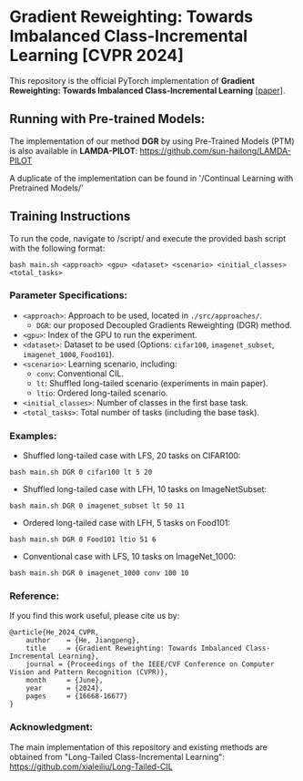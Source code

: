 # Gradient Reweighting: Towards Imbalanced Class-Incremental Learning [CVPR 2024] 

This repository is the official PyTorch implementation of **Gradient Reweighting: Towards Imbalanced Class-Incremental Learning** [[paper]](https://openaccess.thecvf.com/content/CVPR2024/html/He_Gradient_Reweighting_Towards_Imbalanced_Class-Incremental_Learning_CVPR_2024_paper.html).

## Running with Pre-trained Models:
The implementation of our method **DGR** by using Pre-Trained Models (PTM) is also available in **LAMDA-PILOT**: https://github.com/sun-hailong/LAMDA-PILOT

A duplicate of the implementation can be found in '/Continual Learning with Pretrained Models/'

## Training Instructions

To run the code, navigate to /script/ and execute the provided bash script with the following format:

```
bash main.sh <approach> <gpu> <dataset> <scenario> <initial_classes> <total_tasks>
```

### Parameter Specifications:

- `<approach>`: Approach to be used, located in `./src/approaches/`.
  - `DGR`: our proposed Decoupled Gradients Reweighting (DGR) method.
- `<gpu>`: Index of the GPU to run the experiment.
- `<dataset>`: Dataset to be used (Options: `cifar100`, `imagenet_subset`, `imagenet_1000`, `Food101`).
- `<scenario>`: Learning scenario, including:
  - `conv`: Conventional CIL.
  - `lt`: Shuffled long-tailed scenario (experiments in main paper).
  - `ltio`: Ordered long-tailed scenario.
- `<initial_classes>`: Number of classes in the first base task.
- `<total_tasks>`: Total number of tasks (including the base task).

### Examples:

- Shuffled long-tailed case with LFS, 20 tasks on CIFAR100:
```
bash main.sh DGR 0 cifar100 lt 5 20
```

- Shuffled long-tailed case with LFH, 10 tasks on ImageNetSubset:
```
bash main.sh DGR 0 imagenet_subset lt 50 11
```

- Ordered long-tailed case with LFH, 5 tasks on Food101:
```
bash main.sh DGR 0 Food101 ltio 51 6
```

- Conventional case with LFS, 10 tasks on ImageNet_1000:
```
bash main.sh DGR 0 imagenet_1000 conv 100 10
```


### Reference:
If you find this work useful, please cite us by: 
```
@article{He_2024_CVPR,
    author    = {He, Jiangpeng},
    title     = {Gradient Reweighting: Towards Imbalanced Class-Incremental Learning},
    journal = {Proceedings of the IEEE/CVF Conference on Computer Vision and Pattern Recognition (CVPR)},
    month     = {June},
    year      = {2024},
    pages     = {16668-16677}
}
```


### Acknowledgment:
The main implementation of this repository and existing methods are obtained from "Long-Tailed Class-Incremental Learning": https://github.com/xialeiliu/Long-Tailed-CIL
